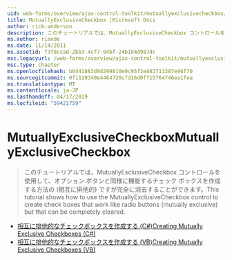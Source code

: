 ```yaml
---
uid: web-forms/overview/ajax-control-toolkit/mutuallyexclusivecheckbox/index
title: MutuallyExclusiveCheckbox |Microsoft Docs
author: rick-anderson
description: このチュートリアルでは、MutuallyExclusiveCheckbox コントロールを使用して、オプション ボタンと同様に機能するチェック ボックスを作成する方法の (相互に排他的) ですがすることができます.
ms.author: riande
ms.date: 11/14/2011
ms.assetid: f3f8ccad-2bb3-4cf7-94bf-24b184d987dc
msc.legacyurl: /web-forms/overview/ajax-control-toolkit/mutuallyexclusivecheckbox
msc.type: chapter
ms.openlocfilehash: b6441883d9d299810e0c95f2e883711387e96f70
ms.sourcegitcommit: 0f1119340e4464720cfd16d0ff15764746ea1fea
ms.translationtype: MT
ms.contentlocale: ja-JP
ms.lasthandoff: 04/17/2019
ms.locfileid: "59421759"
---
```

# <a name="mutuallyexclusivecheckbox"></a><span data-ttu-id="db4cc-103">MutuallyExclusiveCheckbox</span><span class="sxs-lookup"><span data-stu-id="db4cc-103">MutuallyExclusiveCheckbox</span></span>

> <span data-ttu-id="db4cc-104">このチュートリアルでは、MutuallyExclusiveCheckbox コントロールを使用して、オプション ボタンと同様に機能するチェック ボックスを作成する方法の (相互に排他的) ですが完全に消去することができます。</span><span class="sxs-lookup"><span data-stu-id="db4cc-104">This tutorial shows how to use the MutuallyExclusiveCheckbox control to create check boxes that work like radio buttons (mutually exclusive) but that can be completely cleared.</span></span>


- [<span data-ttu-id="db4cc-105">相互に排他的なチェックボックスを作成する (C#)</span><span class="sxs-lookup"><span data-stu-id="db4cc-105">Creating Mutually Exclusive Checkboxes (C#)</span></span>](creating-mutually-exclusive-checkboxes-cs.md)
- [<span data-ttu-id="db4cc-106">相互に排他的なチェックボックスを作成する (VB)</span><span class="sxs-lookup"><span data-stu-id="db4cc-106">Creating Mutually Exclusive Checkboxes (VB)</span></span>](creating-mutually-exclusive-checkboxes-vb.md)
